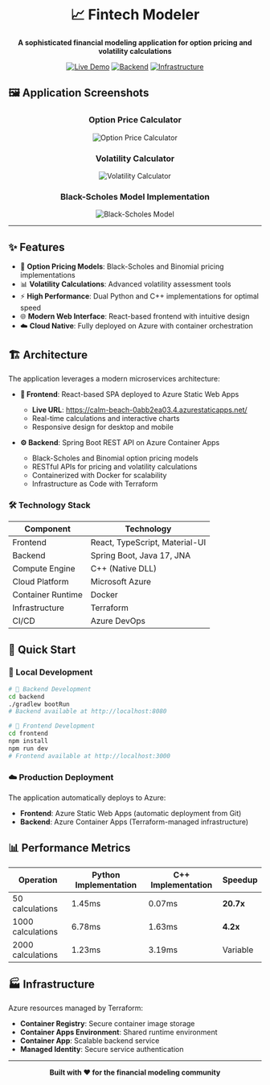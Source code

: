 <div align="center">

# 📈 Fintech Modeler

**A sophisticated financial modeling application for option pricing and volatility calculations**

[![Live Demo](https://img.shields.io/badge/Live%20Demo-Azure%20Static%20Web%20Apps-blue?style=for-the-badge)](https://calm-beach-0abb2ea03.4.azurestaticapps.net/)
[![Backend](https://img.shields.io/badge/Backend-Azure%20Container%20Apps-green?style=for-the-badge)](https://azure.microsoft.com/en-us/services/container-apps/)
[![Infrastructure](https://img.shields.io/badge/Infrastructure-Terraform-purple?style=for-the-badge)](https://terraform.io/)

</div>

## 🖼️ Application Screenshots

<div align="center">

### Option Price Calculator
![Option Price Calculator](screenshots/option_price.png)

### Volatility Calculator
![Volatility Calculator](screenshots/volatility.png)

### Black-Scholes Model Implementation
![Black-Scholes Model](screenshots/black_scholes.png)

</div>

---

## ✨ Features

- 🔢 **Option Pricing Models**: Black-Scholes and Binomial pricing implementations
- 📊 **Volatility Calculations**: Advanced volatility assessment tools
- ⚡ **High Performance**: Dual Python and C++ implementations for optimal speed
- 🌐 **Modern Web Interface**: React-based frontend with intuitive design
- ☁️ **Cloud Native**: Fully deployed on Azure with container orchestration

## 🏗️ Architecture

The application leverages a modern microservices architecture:

- **🎨 Frontend**: React-based SPA deployed to Azure Static Web Apps
  - **Live URL**: https://calm-beach-0abb2ea03.4.azurestaticapps.net/
  - Real-time calculations and interactive charts
  - Responsive design for desktop and mobile

- **⚙️ Backend**: Spring Boot REST API on Azure Container Apps
  - Black-Scholes and Binomial option pricing models
  - RESTful APIs for pricing and volatility calculations
  - Containerized with Docker for scalability
  - Infrastructure as Code with Terraform

### 🛠️ Technology Stack

| Component | Technology |
|-----------|------------|
| Frontend | React, TypeScript, Material-UI |
| Backend | Spring Boot, Java 17, JNA |
| Compute Engine | C++ (Native DLL) |
| Cloud Platform | Microsoft Azure |
| Container Runtime | Docker |
| Infrastructure | Terraform |
| CI/CD | Azure DevOps |

## 🚀 Quick Start

### 🔧 Local Development

```bash
# 🎯 Backend Development
cd backend
./gradlew bootRun
# Backend available at http://localhost:8080

# 🎨 Frontend Development  
cd frontend
npm install
npm run dev
# Frontend available at http://localhost:3000
```

### ☁️ Production Deployment

The application automatically deploys to Azure:
- **Frontend**: Azure Static Web Apps (automatic deployment from Git)
- **Backend**: Azure Container Apps (Terraform-managed infrastructure)

## 📊 Performance Metrics

| Operation | Python Implementation | C++ Implementation | Speedup |
|-----------|----------------------|-------------------|---------|
| 50 calculations | 1.45ms | 0.07ms | **20.7x** |
| 1000 calculations | 6.78ms | 1.63ms | **4.2x** |
| 2000 calculations | 1.23ms | 3.19ms | Variable |

## 🏭 Infrastructure

Azure resources managed by Terraform:
- **Container Registry**: Secure container image storage
- **Container Apps Environment**: Shared runtime environment
- **Container App**: Scalable backend service
- **Managed Identity**: Secure service authentication

---

<div align="center">

**Built with ❤️ for the financial modeling community**

</div>